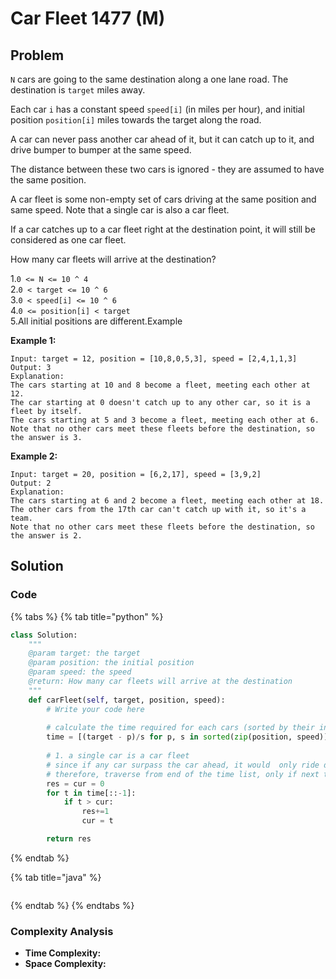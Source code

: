 # Car Fleet 1477 \(M\)

## Problem

`N` cars are going to the same destination along a one lane road. The destination is `target` miles away.

Each car `i` has a constant speed `speed[i]` \(in miles per hour\), and initial position `position[i]` miles towards the target along the road.

A car can never pass another car ahead of it, but it can catch up to it, and drive bumper to bumper at the same speed.

The distance between these two cars is ignored - they are assumed to have the same position.

A car fleet is some non-empty set of cars driving at the same position and same speed. Note that a single car is also a car fleet.

If a car catches up to a car fleet right at the destination point, it will still be considered as one car fleet.

How many car fleets will arrive at the destination?

1.`0 <= N <= 10 ^ 4`  
2.`0 < target <= 10 ^ 6`  
3.`0 < speed[i] <= 10 ^ 6`  
4.`0 <= position[i] < target`  
5.All initial positions are different.Example

**Example 1:**

```text
Input: target = 12, position = [10,8,0,5,3], speed = [2,4,1,1,3]
Output: 3
Explanation:
The cars starting at 10 and 8 become a fleet, meeting each other at 12.
The car starting at 0 doesn't catch up to any other car, so it is a fleet by itself.
The cars starting at 5 and 3 become a fleet, meeting each other at 6.
Note that no other cars meet these fleets before the destination, so the answer is 3.
```

**Example 2:**

```text
Input: target = 20, position = [6,2,17], speed = [3,9,2]
Output: 2
Explanation:
The cars starting at 6 and 2 become a fleet, meeting each other at 18.
The other cars from the 17th car can't catch up with it, so it's a team.
Note that no other cars meet these fleets before the destination, so the answer is 2.
```

## Solution 

### Code

{% tabs %}
{% tab title="python" %}
```python
class Solution:
    """
    @param target: the target
    @param position: the initial position
    @param speed: the speed
    @return: How many car fleets will arrive at the destination
    """
    def carFleet(self, target, position, speed):
        # Write your code here
        
        # calculate the time required for each cars (sorted by their init position)
        time = [(target - p)/s for p, s in sorted(zip(position, speed))]
        
        # 1. a single car is a car fleet
        # since if any car surpass the car ahead, it would  only ride dumper to bumper 
        # therefore, traverse from end of the time list, only if next time is larger than current time
        res = cur = 0
        for t in time[::-1]:
            if t > cur:
                res+=1
                cur = t

        return res
```
{% endtab %}

{% tab title="java" %}
```

```
{% endtab %}
{% endtabs %}

### Complexity Analysis

* **Time Complexity:**
* **Space Complexity:**

